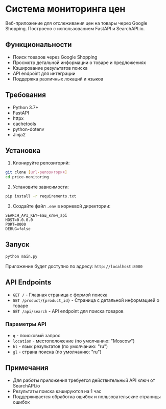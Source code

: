 # Система мониторинга цен

Веб-приложение для отслеживания цен на товары через Google Shopping. Построено с использованием FastAPI и SearchAPI.io.

## Функциональности

- Поиск товаров через Google Shopping
- Просмотр детальной информации о товаре и предложениях
- Кэширование результатов поиска
- API endpoint для интеграции
- Поддержка различных локаций и языков

## Требования

- Python 3.7+
- FastAPI
- httpx
- cachetools
- python-dotenv
- Jinja2

## Установка

1. Клонируйте репозиторий:
```bash
git clone [url-репозитория]
cd price-monitoring
```

2. Установите зависимости:
```bash
pip install -r requirements.txt
```

3. Создайте файл `.env` в корневой директории:
```env
SEARCH_API_KEY=ваш_ключ_api
HOST=0.0.0.0
PORT=8000
DEBUG=false
```

## Запуск

```bash
python main.py
```

Приложение будет доступно по адресу: `http://localhost:8000`

## API Endpoints

- `GET /` - Главная страница с формой поиска
- `GET /product/{product_id}` - Страница с детальной информацией о товаре
- `GET /api/search` - API endpoint для поиска товаров

### Параметры API

- `q` - поисковый запрос
- `location` - местоположение (по умолчанию: "Moscow")
- `hl` - язык результатов (по умолчанию: "ru")
- `gl` - страна поиска (по умолчанию: "ru")

## Примечания

- Для работы приложения требуется действительный API ключ от SearchAPI.io
- Результаты поиска кэшируются на 1 час
- Поддерживается обработка ошибок и пользовательские страницы ошибок
